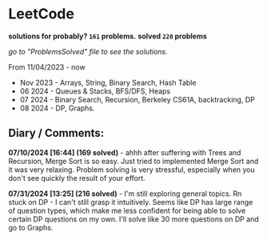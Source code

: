 # LeetCode
**solutions for probably? `161` problems.**
**solved `220` problems**

_go to "ProblemsSolved" file to see the solutions._

From 11/04/2023 - now 

* Nov 2023 - Arrays, String, Binary Search, Hash Table
* 06 2024 - Queues & Stacks, BFS/DFS, Heaps
* 07 2024 - Binary Search, Recursion, Berkeley CS61A, backtracking, DP 
* 08 2024 - DP, Graphs.


## Diary / Comments:

**07/10/2024 [16:44] (169 solved)** - ahhh after suffering with Trees and Recursion, Merge Sort is so easy. Just tried to implemented Merge Sort and it was very relaxing. Problem solving is very stressful, especially when you don't see quickly the result of your effort.  
  
**07/31/2024 [13:25] (216 solved)** - I'm still exploring general topics. Rn stuck on DP - I can't still grasp it intuitively. Seems like DP has large range of question types, which make me less confident for being able to solve certain DP questions on my own. I'll solve like 30 more questions on DP and go to Graphs.